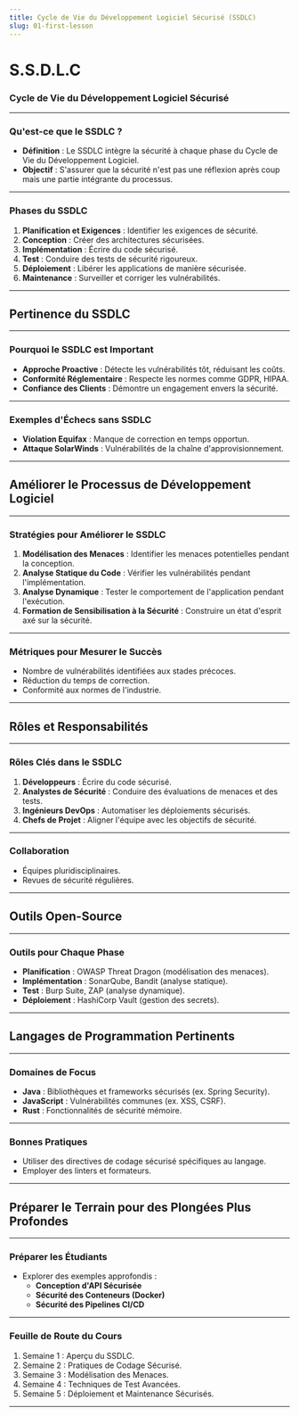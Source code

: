 ```yaml
---
title: Cycle de Vie du Développement Logiciel Sécurisé (SSDLC)
slug: 01-first-lesson
---
```


# S.S.D.L.C

### Cycle de Vie du Développement Logiciel Sécurisé

---

### Qu'est-ce que le SSDLC ?

- **Définition** : Le SSDLC intègre la sécurité à chaque phase du Cycle de Vie du Développement Logiciel.
- **Objectif** : S'assurer que la sécurité n'est pas une réflexion après coup mais une partie intégrante du processus.

---

### Phases du SSDLC

1. **Planification et Exigences** : Identifier les exigences de sécurité.
2. **Conception** : Créer des architectures sécurisées.
3. **Implémentation** : Écrire du code sécurisé.
4. **Test** : Conduire des tests de sécurité rigoureux.
5. **Déploiement** : Libérer les applications de manière sécurisée.
6. **Maintenance** : Surveiller et corriger les vulnérabilités.

---

## Pertinence du SSDLC

---

### Pourquoi le SSDLC est Important

- **Approche Proactive** : Détecte les vulnérabilités tôt, réduisant les coûts.
- **Conformité Réglementaire** : Respecte les normes comme GDPR, HIPAA.
- **Confiance des Clients** : Démontre un engagement envers la sécurité.

---

### Exemples d'Échecs sans SSDLC

- **Violation Equifax** : Manque de correction en temps opportun.
- **Attaque SolarWinds** : Vulnérabilités de la chaîne d'approvisionnement.

---

## Améliorer le Processus de Développement Logiciel

---

### Stratégies pour Améliorer le SSDLC

1. **Modélisation des Menaces** : Identifier les menaces potentielles pendant la conception.
2. **Analyse Statique du Code** : Vérifier les vulnérabilités pendant l'implémentation.
3. **Analyse Dynamique** : Tester le comportement de l'application pendant l'exécution.
4. **Formation de Sensibilisation à la Sécurité** : Construire un état d'esprit axé sur la sécurité.

---

### Métriques pour Mesurer le Succès

- Nombre de vulnérabilités identifiées aux stades précoces.
- Réduction du temps de correction.
- Conformité aux normes de l'industrie.

---

## Rôles et Responsabilités

---

### Rôles Clés dans le SSDLC

1. **Développeurs** : Écrire du code sécurisé.
2. **Analystes de Sécurité** : Conduire des évaluations de menaces et des tests.
3. **Ingénieurs DevOps** : Automatiser les déploiements sécurisés.
4. **Chefs de Projet** : Aligner l'équipe avec les objectifs de sécurité.

---

### Collaboration

- Équipes pluridisciplinaires.
- Revues de sécurité régulières.

---

## Outils Open-Source

---

### Outils pour Chaque Phase

- **Planification** : OWASP Threat Dragon (modélisation des menaces).
- **Implémentation** : SonarQube, Bandit (analyse statique).
- **Test** : Burp Suite, ZAP (analyse dynamique).
- **Déploiement** : HashiCorp Vault (gestion des secrets).

---

## Langages de Programmation Pertinents

---

### Domaines de Focus

- **Java** : Bibliothèques et frameworks sécurisés (ex. Spring Security).
- **JavaScript** : Vulnérabilités communes (ex. XSS, CSRF).
- **Rust** : Fonctionnalités de sécurité mémoire.

---

### Bonnes Pratiques

- Utiliser des directives de codage sécurisé spécifiques au langage.
- Employer des linters et formateurs.

---

## Préparer le Terrain pour des Plongées Plus Profondes

---

### Préparer les Étudiants

- Explorer des exemples approfondis :
  - **Conception d'API Sécurisée**
  - **Sécurité des Conteneurs (Docker)**
  - **Sécurité des Pipelines CI/CD**

---

### Feuille de Route du Cours

1. Semaine 1 : Aperçu du SSDLC.
2. Semaine 2 : Pratiques de Codage Sécurisé.
3. Semaine 3 : Modélisation des Menaces.
4. Semaine 4 : Techniques de Test Avancées.
5. Semaine 5 : Déploiement et Maintenance Sécurisés.

--- 